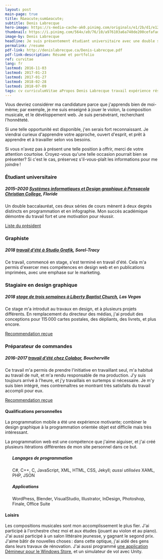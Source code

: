 ```yaml
---
layout: post
main-page: true
title: R&eacute;sum&eacute;
subtitle: Denis Labrecque
hero-image: https://s-media-cache-ak0.pinimg.com/originals/e1/2b/d1/e12bd1080a785f67f2436b9b4cedcedc.jpg
thumbnail: https://i.pinimg.com/564x/a9/76/10/a976103a6a740de200cefafad5f9be43.jpg
image-by: Denis Labrecque
headline: Je suis présentement étudiant universitaire avec une double spécialisation en systèmes informatiques et en design graphique.
permalink: /resume
pdf-link: http://denislabrecque.ca/Denis-Labrecque.pdf
pdf-link-description: Résumé et portfolio
ref: curvitae
lang: fr
lastmod: 2016-11-03
lastmod: 2017-01-23
lastmod: 2017-01-27
lastmod: 2018-02-28
lastmod: 2018-07-09
tags: cv curriculumVitae aPropos Denis Labrecque travail expérience résumé biographie université étudiant systèmesInformatiques designGraphique
---
```

<!--  
<h4><table><tr><td>Études universitaires</td><td>2015&ndash;2020 (en cours)</td></tr></table></h4>
<h5 class="workplace">Pensacola Christian College, Floride</h5>
<h6>Baccalauréat en science des systèmes informatiques</h6>
<h6>Baccalauréat en design graphique</h6>
<p class="note"><strong>Programmation mobile</strong><br />Dévéloppement pour Android en Java et en C#, programmation d’une application multi-plateforme, étude de faisabilité d’une application pour le marché immobilier; travail seul et en équipe selon le standard modèle-vue-contrôlleur.
  <p class="note"><strong>Programmation .NET</strong> Création d’applications de plateforme Windows universelle en C# avec .NET.</p>
  <p class="note"><strong>Programmation et conception orientée objet</strong><br />Examin et compréhension des principes de la programmation orientée objet en C++ lorsque évalué selon des critères sévères et la capacité de suivre un format rigide.</p>
<p class="note"><strong>Programmation en infographie</strong><br />Création de jeux vidéo utilisant Unity, et examin de sujets tels que les sprites 2D, la modélisation 3D, l’animation, les nuanceurs de pixels, et QBasic.</p>
<p class="note"><strong>Design graphique I & II</strong><br />Exercice de la résolution de problèmes visuels en créant des logos, l’identité visuelle d’une compagnie, des illustrations vectorisées, des brochures, et un emballage de nourriture, ainsi qu’en accomplissant des travaux réguliers.</p>
<p class="note"><strong>Principes de la peinture</strong><br />Compréhension et exécution de la peinture réaliste en aquarelle et en acrylique.</p>
<p class="note"><strong>Principes du dessin</strong><br />Utilisation du crayon comme médium pour apprendre le modelé visuel, l’ombrage, et la proportion. Attention extrème aux valeurs et à l’espace négatif.</p>
<p>Ces deux baccalauréats sont en cours d’étude à Pensacola Christian College, Floride. Dans ma concentration, j’ai suivi des cours en programmation, en logiciel de production graphique, en dessin et en peinture. L’étude dans un lieu aux règles sévères m’a permis de m’adapter à la vie sur le campus, de suivre un horaire régulier, et de garder un performance régulière. Je suis présentement en seconde année d’étude, chaque semestre ayant été complétée avec mention du doyen.</p>

<h4><table><tr><td>Préparateur de commandes</td><td>2016, 2017 (travail d’été)</td></tr></table></h4>
<h5 class="workplace">Colabor, Boucherville</h5>
<p>Remplissage des commandes des clients en utilisant le système de cueillette vocale Vocollect et de transpalettes électriques. Jamais manqué au travail, et invité à revenir ainsi que recommandé par le superviseur pour travail dur et discipliné. Vitesse moyenne de cueillette excédée.</p>
<p>Ce travail m’a permis de prendre l’initiative en travaillant seul, m’a habitué au quart de nuit, et m’a demandé d’être responsable de ma production. J’y suis toujours arrivé à l’heure, et y ai travaillé des heures supplémentaires quand nécessaire. Je me suis bien intégré avec l’équipe, et mes patrons se sont montrés entièrement satisfaits du travail que j’avais fait pour eux.</p>
  
  <h4>Études secondaires</h4>
  <h5 class="workplace">A Beka Academy</h5>
  <p>Ces études générales en Anglais, en mathématiques, et en humanités m’ont préparé pour les études universitaires en me donnant une bonne maîtrise des sujets de base avec une compréhension globale des sciences et du monde.</p>

<h4>Autres expériences</h4>
<p>J’ai participé à des travaux de rénovation pour des amis, faisant des remplacements de toiture, des finitions de mur, et des poses de plancher.</p>
<p>J’ai codé mon propre blogue en utilisant mon expérience HTML et CSS pour apprendre le langage de matrices Jekyll sur GitHub. Cela démontre mes capacités d’apprendre seul tout en créant un espace pour mes créations graphiques.</p>

<h4>Qualités personnelles</h4>
<ul>
<li><strong>Persistent,</strong> j’aime accomplir mes promesses, en terminant mes tâches avec minutie.</li>
<li><strong>Autodidacte,</strong> je peux apprendre seul par ma propre expérience.</li>
<li><strong>Bilingue,</strong> je parle couramment l’anglais et le français depuis ma naissance.</li>
<li><strong>Créatif,</strong> je joue le piano et le violon, participe à des compétitions de composition littéraire et musicale, dessine, maintiens mon propre jardin fleuri, code entre amis, et commence (trop!) souvent de nouveaux projets.</li>
<li><strong>Inquisitif,</strong> j’aime lire, écouter, poser des questions, et entendre les deux côtés d’un débat.</li>
</ul>
-->

<!--
<ul>
<li>{% include cite.html title="Baccalauréat en science des systèmes informatiques" description="“In PCC’s computer information systems major, students prepare for a variety of industry positions by learning to plan, program, and manage computer information systems, networks, databases, and websites. Students receive hands-on experience in a broad range of technologies and programming languages, gaining the logical thinking and disciplined documentation necessary to work with computer information systems.
Because the emphasis is on programming, students learn computer languages such as Java, COBOL, HTML, JavaScript, and SQL, with optional electives providing experience in PHP and other languages. Students also receive database, networking, and computer hardware experience. In the capstone course, Systems Design, students collaborate to develop a small business computer application from the initial design stage to final implementation.”" href="http://www.pcci.edu/academics/divisions/professionalstudies/business/ComputerInformationSystems.aspx" date="22 janvier 2017" %}</li>
<li>{% include cite.html title="Baccalauréat en design graphique" description="“Commercial advertising/graphic design firms, businesses, and Christian ministries need creative and efficient designers who can produce clear, visual communication using advanced technology. With abundant hands-on instruction, students begin by developing fundamental drawing and design skills using traditional media, while also learning essential computer application skills using Apple iMac computers and Adobe® Creative Cloud software. Advanced training in creative problem solving, as well as two semesters each of web design and multimedia production, helps fully prepare students to design practical, useful solutions to common graphic problems.
The program includes internships in the field and courses to develop digital portfolios and self-promotional materials for potential employers. With the senior portfolio exhibit, students complete the program and showcase their best work.”" href="http://www.pcci.edu/academics/divisions/visualandperformingarts/visualarts/GraphicDesign.aspx" date="22 janvier 2017" %}</li>
</ul>
-->

Vous devriez consid&eacute;rer ma candidature parce que j&apos;apprends bien de moi-m&egrave;me; par exemple, je me suis enseign&eacute; &agrave; jouer le violon, la composition musicale, et le d&eacute;v&eacute;loppement web. Je suis pers&eacute;v&eacute;rant, recherchant l&apos;honn&ecirc;tet&eacute;.

Si une telle opportunit&eacute; est disponible, j&apos;en serais fort reconnaissant. Je viendrai curieux d&apos;apprendre votre approche, ouvert d&apos;esprit, et pr&ecirc;t &agrave; apprendre et &agrave; travailler selon vos besoins.

Si vous n&apos;avez pas &agrave; pr&eacute;sent une telle position &agrave; offrir, merci de votre attention courtoise. Croyez-vous qu&apos;une telle occasion pourrait bien se pr&eacute;senter? Si c&apos;est le cas, pr&eacute;servez s&apos;il-vous-pla&icirc;t les informations pour me joindre&thinsp;!

<section class="superwide">
   <h3>&Eacute;tudiant universitaire</h3>
   <h5 class="workplace">2015&ndash;2020 <a href="{% post_url 2016-09-17-reasons-to-love-PCC %}">Syst&egrave;mes informatiques et Design graphique &agrave; Pensacola Christian College</a>, Floride</h5>
   <p>Un double baccalaur&eacute;at, ces deux s&eacute;ries de cours m&egrave;nent &agrave; deux degr&eacute;s distincts en programmation et en infographie. Mon succ&egrave;s acad&eacute;mique d&eacute;montre du travail fort et une motivation pour r&eacute;ussir.</p>
   <a class="share-link" href="../../../../pdf/2018-1.pdf">Liste du pr&eacute;sident</a>
</section>

<section class="superwide brown">
   <h3>Graphiste</h3>
   <h5 class="workplace">2018 <a href="{% post_url 2018-06-17-stage-studio-grafik %}">travail d&apos;&eacute;t&eacute; &agrave; Studio Grafik</a>, Sorel-Tracy</h5>
   <p>Ce travail, commenc&eacute; en stage, s&apos;est termin&eacute; en travail d&apos;&eacute;t&eacute;. Cela m&apos;a permis d&apos;exercer mes comp&eacute;tences en design web et en publications imprim&eacute;es, avec une emphase sur le marketing.</p>
   <!--<a class="share-link" href="../../../../images/recommendation-liberty-baptist.jpg">Recommendation Received</a>-->
</section>

<section class="superwide">
   <h3>Stagiaire en design graphique</h3>
   <h5 class="workplace">2018 <a href="{% post_url 2018-05-25-liberty-internship %}">stage de trois semaines &agrave; Liberty Baptist Church</a>, Las Vegas</h5>
   <p>Ce stage m&apos;a introduit au travaux en design, et &agrave; plusieurs projets diff&eacute;rents. En remplacement du directeur des m&eacute;dias, j&apos;ai produit des conceptions pour 115&thinsp;000 cartes postales, des d&eacute;pliants, des livrets, et plus encore.</p>
   <a class="share-link" href="../../../../images/recommendation-liberty-baptist.jpg">Recommendation re&ccedil;ue</a>
</section>

<section class="superwide brown">
   <h3>Pr&eacute;parateur de commandes</h3>
   <h5 class="workplace">2016&ndash;2017 <a href="{% post_url 2016-06-30-travail-de-preparateur-de-commandes %}">travail d&apos;&eacute;t&eacute; chez Colabor</a>, Boucherville</h5>
   <p>Ce travail m&apos;a permis de prendre l&apos;initiative en travaillant seul, m&apos;a habitu&eacute; au travail de nuit, et m&apos;a rendu responsable de ma production. J&apos;y suis toujours arriv&eacute; &agrave; l&apos;heure, et j&apos;y travaillais en surtemps si n&eacute;cessaire. Je m&apos;y suis bien int&eacute;gr&eacute;, mes contrema&icirc;tres se montrant tr&egrave;s satisfaits du travail accompli pour eux.</p>
   <a class="share-link" href="../../../../images/recommendation-colabor.jpg">Recommendation re&ccedil;ue</a>
</section>



<h4>Qualifications personnelles</h4>
La programmation mobile a &eacute;t&eacute; une exp&eacute;rience motivante; combiner le design graphique &agrave; la programmation orient&eacute;e objet est difficile mais tr&egrave;s int&eacute;ressant.

La programmation web est une comp&eacute;tence que j&apos;aime aiguiser, et j&apos;ai cr&eacute;&eacute; plusieurs it&eacute;rations diff&eacute;rentes de mon site personnel dans ce but.

<ul class="post-stream-container">
<h5>Langages de programmation</h5>
C#, C++, C, JavaScript, XML, HTML, CSS, Jekyll; <em>aussi utilis&eacute;es</em> XAML, PHP, JSON
<h5>Applications</h5>
WordPress, Blender, VisualStudio, Illustrator, InDesign, Photoshop, Finale, Office Suite
</ul>


<h4>Loisirs</h4>
Les compositions musicales sont mon accomplissement le plus fier. J&apos;ai particip&eacute; &agrave; l&apos;orchestre chez moi et aux &eacute;tudes (jouant au violon et au piano). J&apos;ai aussi particip&eacute; &agrave; un salon litt&eacute;raire jeunesse, y gagnant le segond prix. J&apos;aime b&acirc;tir de nouvelles choses&thinsp;: dans cette optique, j&apos;ai aid&eacute; des gens dans leurs travaux de r&eacute;novation. J&apos;ai aussi programm&eacute; <a href="{% post_url 2018-05-03-minesweeper-essentiel %}">une application D&eacute;mineur pour le Windows Store</a>, et un simulateur de vol avec Unity.
